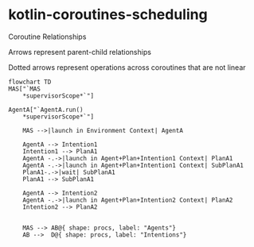 # kotlin-coroutines-scheduling


Coroutine Relationships

Arrows represent parent-child relationships

Dotted arrows represent operations across coroutines that are not linear

```mermaid
flowchart TD
MAS["`MAS
    *supervisorScope*`"]

AgentA["`AgentA.run()
    *supervisorScope*`"]

    MAS -->|launch in Environment Context| AgentA

    AgentA --> Intention1
    Intention1 --> PlanA1
    AgentA -.->|launch in Agent+Plan+Intention1 Context| PlanA1
    AgentA -.->|launch in Agent+Plan+Intention1 Context| SubPlanA1
    PlanA1-.->|wait| SubPlanA1
    PlanA1 --> SubPlanA1

    AgentA --> Intention2
    AgentA -.->|launch in Agent+Plan+Intention2 Context| PlanA2
    Intention2 --> PlanA2
   
    
    MAS --> AB@{ shape: procs, label: "Agents"}
    AB -->  D@{ shape: procs, label: "Intentions"}
    
```